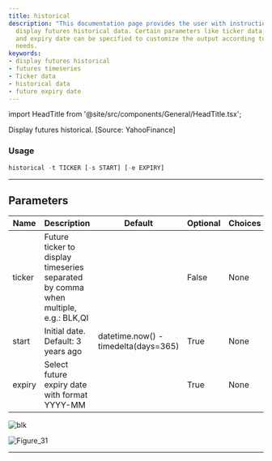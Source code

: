 ```yaml
---
title: historical
description: "This documentation page provides the user with instructions on how to"
  display futures historical data. Certain parameters like ticker data, start date,
  and expiry date can be specified to customize the output according to individual
  needs.
keywords:
- display futures historical
- futures timeseries
- Ticker data
- historical data
- future expiry date
---
```


import HeadTitle from '@site/src/components/General/HeadTitle.tsx';

<HeadTitle title="futures /historical - Reference | OpenBB Terminal Docs" />

Display futures historical. [Source: YahooFinance]

### Usage

```python
historical -t TICKER [-s START] [-e EXPIRY]
```

---

## Parameters

| Name | Description | Default | Optional | Choices |
| ---- | ----------- | ------- | -------- | ------- |
| ticker | Future ticker to display timeseries separated by comma when multiple, e.g.: BLK,QI |  | False | None |
| start | Initial date. Default: 3 years ago | datetime.now() - timedelta(days=365) | True | None |
| expiry | Select future expiry date with format YYYY-MM |  | True | None |

![blk](https://user-images.githubusercontent.com/25267873/196562549-1251b0fd-ca36-4e0f-bca6-b6bfe473effa.png)

![Figure_31](https://user-images.githubusercontent.com/25267873/196562627-79f9ffa1-8582-457c-91e8-5c18d6d4304f.png)

---
